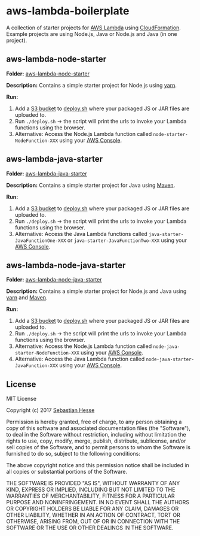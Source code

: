 # aws-lambda-boilerplate
A collection of starter projects for [AWS Lambda](https://aws.amazon.com/lambda/) using [CloudFormation](https://aws.amazon.com/cloudformation/).
Example projects are using Node.js, Java or Node.js and Java (in one project).


## aws-lambda-node-starter
**Folder:** [aws-lambda-node-starter](aws-lambda-node-starter)

**Description:** Contains a simple starter project for Node.js using [yarn](https://yarnpkg.com).

**Run:**
1. Add a [S3 bucket](https://aws.amazon.com/s3/) to [deploy.sh](aws-lambda-node-starter/deploy.sh) where your packaged JS or JAR files are uploaded to.
2. Run `./deploy.sh` -> the script will print the urls to invoke your Lambda functions using the browser.
3. Alternative: Access the Node.js Lambda function called `node-starter-NodeFunction-XXX` using your [AWS Console](https://console.aws.amazon.com).


## aws-lambda-java-starter
**Folder:** [aws-lambda-java-starter](./aws-lambda-java-starter)

**Description:** Contains a simple starter project for Java using [Maven](https://maven.apache.org/).

**Run:**
1. Add a [S3 bucket](https://aws.amazon.com/s3/) to [deploy.sh](./aws-lambda-java-starter/deploy.sh) where your packaged JS or JAR files are uploaded to.
2. Run `./deploy.sh` -> the script will print the urls to invoke your Lambda functions using the browser.
3. Alternative: Access the Java Lambda functions called `java-starter-JavaFunctionOne-XXX` or `java-starter-JavaFunctionTwo-XXX` using your [AWS Console](https://console.aws.amazon.com).


## aws-lambda-node-java-starter
**Folder:** [aws-lambda-node-java-starter](aws-lambda-node-java-starter)

**Description:** Contains a simple starter project for Node.js and Java using [yarn](https://yarnpkg.com) and [Maven](https://maven.apache.org/).

**Run:**
1. Add a [S3 bucket](https://aws.amazon.com/s3/) to [deploy.sh](aws-lambda-node-java-starter/deploy.sh) where your packaged JS or JAR files are uploaded to.
2. Run `./deploy.sh` -> the script will print the urls to invoke your Lambda functions using the browser.
3. Alternative: Access the Node.js Lambda function called `node-java-starter-NodeFunction-XXX` using your [AWS Console](https://console.aws.amazon.com).
4. Alternative: Access the Java Lambda function called `node-java-starter-JavaFunction-XXX` using your [AWS Console](https://console.aws.amazon.com).


## License

MIT License

Copyright (c) 2017 [Sebastian Hesse](https://www.sebastianhesse.de)

Permission is hereby granted, free of charge, to any person obtaining a copy
of this software and associated documentation files (the "Software"), to deal
in the Software without restriction, including without limitation the rights
to use, copy, modify, merge, publish, distribute, sublicense, and/or sell
copies of the Software, and to permit persons to whom the Software is
furnished to do so, subject to the following conditions:

The above copyright notice and this permission notice shall be included in all
copies or substantial portions of the Software.

THE SOFTWARE IS PROVIDED "AS IS", WITHOUT WARRANTY OF ANY KIND, EXPRESS OR
IMPLIED, INCLUDING BUT NOT LIMITED TO THE WARRANTIES OF MERCHANTABILITY,
FITNESS FOR A PARTICULAR PURPOSE AND NONINFRINGEMENT. IN NO EVENT SHALL THE
AUTHORS OR COPYRIGHT HOLDERS BE LIABLE FOR ANY CLAIM, DAMAGES OR OTHER
LIABILITY, WHETHER IN AN ACTION OF CONTRACT, TORT OR OTHERWISE, ARISING FROM,
OUT OF OR IN CONNECTION WITH THE SOFTWARE OR THE USE OR OTHER DEALINGS IN THE
SOFTWARE.
